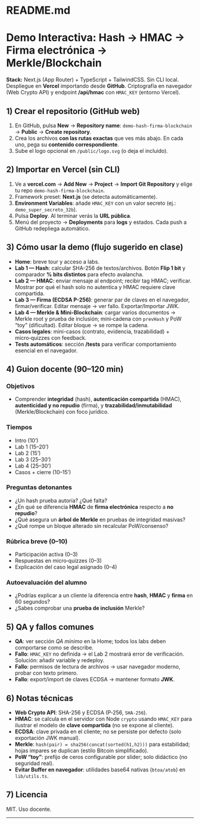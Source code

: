 # README.md

# Demo Interactiva: Hash → HMAC → Firma electrónica → Merkle/Blockchain

**Stack:** Next.js (App Router) + TypeScript + TailwindCSS. Sin CLI local. Despliegue en **Vercel** importando desde **GitHub**. Criptografía en navegador (Web Crypto API) y endpoint **/api/hmac** con `HMAC_KEY` (entorno Vercel).


## 1) Crear el repositorio (GitHub web)
1. En GitHub, pulsa **New** → **Repository name**: `demo-hash-firma-blockchain` → **Public** → **Create repository**.
2. Crea los archivos **con las rutas exactas** que ves más abajo. En cada uno, pega su **contenido correspondiente**.
3. Sube el logo opcional en `/public/logo.svg` (o deja el incluido).

## 2) Importar en Vercel (sin CLI)
1. Ve a **vercel.com** → **Add New** → **Project** → **Import Git Repository** y elige tu repo `demo-hash-firma-blockchain`.
2. Framework preset: **Next.js** (se detecta automáticamente).
3. **Environment Variables**: añade `HMAC_KEY` con un valor secreto (ej.: `demo_super_secreto_32b`).
4. Pulsa **Deploy**. Al terminar verás la **URL pública**.
5. Menú del proyecto → **Deployments** para **logs** y estados. Cada push a GitHub redepliega automático.

## 3) Cómo usar la demo (flujo sugerido en clase)
- **Home**: breve tour y acceso a labs.
- **Lab 1 — Hash**: calcular SHA-256 de textos/archivos. Botón **Flip 1 bit** y comparador **% bits distintos** para efecto avalancha.
- **Lab 2 — HMAC**: enviar mensaje al endpoint; recibir tag HMAC; verificar. Mostrar por qué el hash solo no autentica y HMAC requiere clave compartida.
- **Lab 3 — Firma (ECDSA P-256)**: generar par de claves en el navegador, firmar/verificar. Editar mensaje → ver fallo. Exportar/Importar JWK.
- **Lab 4 — Merkle & Mini-Blockchain**: cargar varios documentos → Merkle root y prueba de inclusión; mini‑cadena con `prevHash` y PoW “toy” (dificultad). Editar bloque → se rompe la cadena.
- **Casos legales**: mini-casos (contrato, evidencia, trazabilidad) + micro‑quizzes con feedback.
- **Tests automáticos**: sección **/tests** para verificar comportamiento esencial en el navegador.

## 4) Guion docente (90–120 min)

### Objetivos
- Comprender **integridad** (hash), **autenticación compartida** (HMAC), **autenticidad y no repudio** (firma), y **trazabilidad/inmutabilidad** (Merkle/Blockchain) con foco jurídico.

### Tiempos
- Intro (10’)
- Lab 1 (15–20’)
- Lab 2 (15’)
- Lab 3 (25–30’)
- Lab 4 (25–30’)
- Casos + cierre (10–15’)

### Preguntas detonantes
- ¿Un hash prueba autoría? ¿Qué falta?  
- ¿En qué se diferencia **HMAC** de **firma electrónica** respecto a **no repudio**?  
- ¿Qué asegura un **árbol de Merkle** en pruebas de integridad masivas?  
- ¿Qué rompe un bloque alterado sin recalcular PoW/consenso?

### Rúbrica breve (0–10)
- Participación activa (0–3)  
- Respuestas en micro‑quizzes (0–3)  
- Explicación del caso legal asignado (0–4)

### Autoevaluación del alumno
- ¿Podrías explicar a un cliente la diferencia entre **hash**, **HMAC** y **firma** en 60 segundos?  
- ¿Sabes comprobar una **prueba de inclusión** Merkle?

## 5) QA y fallos comunes
- **QA**: ver sección *QA mínimo* en la Home; todos los labs deben comportarse como se describe.  
- **Fallo**: `HMAC_KEY` no definida → el Lab 2 mostrará error de verificación. Solución: añadir variable y redeploy.  
- **Fallo**: permisos de lectura de archivos → usar navegador moderno, probar con texto primero.  
- **Fallo**: export/import de claves ECDSA → mantener formato **JWK**.

## 6) Notas técnicas
- **Web Crypto API**: SHA-256 y ECDSA (P‑256, `SHA-256`).  
- **HMAC**: se calcula en el servidor con Node `crypto` usando `HMAC_KEY` para ilustrar el modelo de **clave compartida** (no se expone al cliente).  
- **ECDSA**: clave privada en el cliente; no se persiste por defecto (solo exportación JWK manual).  
- **Merkle**: `hash(pair) = sha256(concat(sorted(h1,h2)))` para estabilidad; hojas impares se duplican (estilo Bitcoin simplificado).  
- **PoW “toy”**: prefijo de ceros configurable por slider; solo didáctico (no seguridad real).  
- **Evitar Buffer en navegador**: utilidades base64 nativas (`btoa/atob`) en `lib/utils.ts`.

## 7) Licencia
MIT. Uso docente.

---
